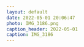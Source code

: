 ```yaml
---
layout: default
date: 2022-05-01 20:06:47
photo: IMG_3186.png
caption_header: 2022-05-01
caption: IMG_3186
---
```

